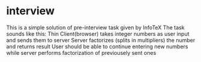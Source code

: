 # interview

This is a simple solution of pre-interview task given by InfoTeX
The task sounds like this:
Thin Client(browser) takes integer numbers as user input and sends them to server
Server factorizes (splits in multipliers) the number and returns result
User should be able to continue entering new numbers while server performs
factorization of previousely sent ones


